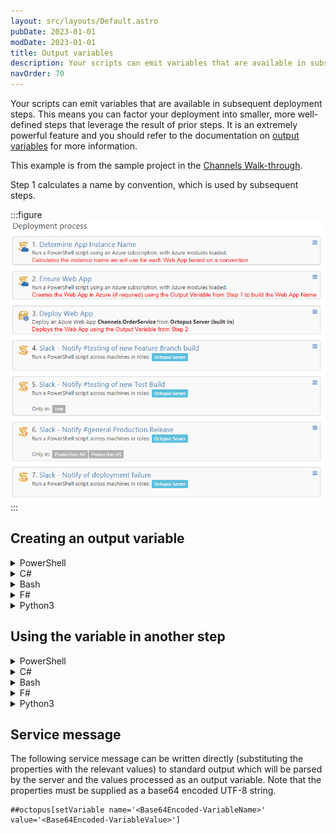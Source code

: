 ```yaml
---
layout: src/layouts/Default.astro
pubDate: 2023-01-01
modDate: 2023-01-01
title: Output variables
description: Your scripts can emit variables that are available in subsequent deployment steps.
navOrder: 70
---
```


Your scripts can emit variables that are available in subsequent deployment steps. This means you can factor your deployment into smaller, more well-defined steps that leverage the result of prior steps. It is an extremely powerful feature and you should refer to the documentation on [output variables](/docs/projects/variables/output-variables) for more information.

This example is from the sample project in the [Channels Walk-through](https://octopus.com/blog/channels-walkthrough#prerequisites).

Step 1 calculates a name by convention, which is used by subsequent steps.

:::figure
![Deployment Process](/docs/deployments/custom-scripts/images/deployment-process.png "width=500")
:::

## Creating an output variable

<details data-group="creating-an-output-variable">
<summary>PowerShell</summary>

```powershell
Set-OctopusVariable -name "AppInstanceName" -value "MyAppInstance"
```

</details>
<details data-group="creating-an-output-variable">
<summary>C#</summary>

```csharp
Octopus.SetVariable("AppInstanceName", "MyAppInstance");
```

</details>
<details data-group="creating-an-output-variable">
<summary>Bash</summary>

```bash
set_octopusvariable "AppInstanceName" "MyAppInstance"
```

</details>
<details data-group="creating-an-output-variable">
<summary>F#</summary>

```fsharp
Octopus.setVariable "AppInstanceName" "MyAppInstance"
```

</details>
<details data-group="creating-an-output-variable">
<summary>Python3</summary>

```python
set_octopusvariable("AppInstanceName", "MyAppInstance")
```

</details>

## Using the variable in another step

<details data-group="using-variable-in-another-step">
<summary>PowerShell</summary>

```powershell
$appInstanceName = $OctopusParameters["Octopus.Action[Determine App Instance Name].Output.AppInstanceName"]
```

</details>
<details data-group="using-variable-in-another-step">
<summary>C#</summary>

```csharp
var appInstanceName = Octopus.Parameters["Octopus.Action[Determine App Instance Name].Output.AppInstanceName"]
```

</details>
<details data-group="using-variable-in-another-step">
<summary>Bash</summary>

```bash
appInstanceName=$(get_octopusvariable "Octopus.Action[Determine App Instance Name].Output.AppInstanceName")
```

</details>
<details data-group="using-variable-in-another-step">
<summary>F#</summary>

```fsharp
//throw if not found
let appInstanceName1 = Octopus.findVariable "Octopus.Action[Determine App Instance Name].Output.AppInstanceName"

//supply a default value to use if not found
let appInstanceName2 = Octopus.findVariableOrDefault "Value if not found" "Octopus.Action[Determine App Instance Name].Output.AppInstanceName"

//return an Option type
let appInstanceName3 = Octopus.tryFindVariable "Octopus.Action[Determine App Instance Name].Output.AppInstanceName"
```

</details>
<details data-group="using-variable-in-another-step">
<summary>Python3</summary>

```python Python3
appInstanceName = get_octopusvariable("Octopus.Action[Determine App Instance Name].Output.AppInstanceName")
```

</details>

## Service message

The following service message can be written directly (substituting the properties with the relevant values) to standard output which will be parsed by the server and the values processed as an output variable. Note that the properties must be supplied as a base64 encoded UTF-8 string.
```
##octopus[setVariable name='<Base64Encoded-VariableName>' value='<Base64Encoded-VariableValue>']
```
